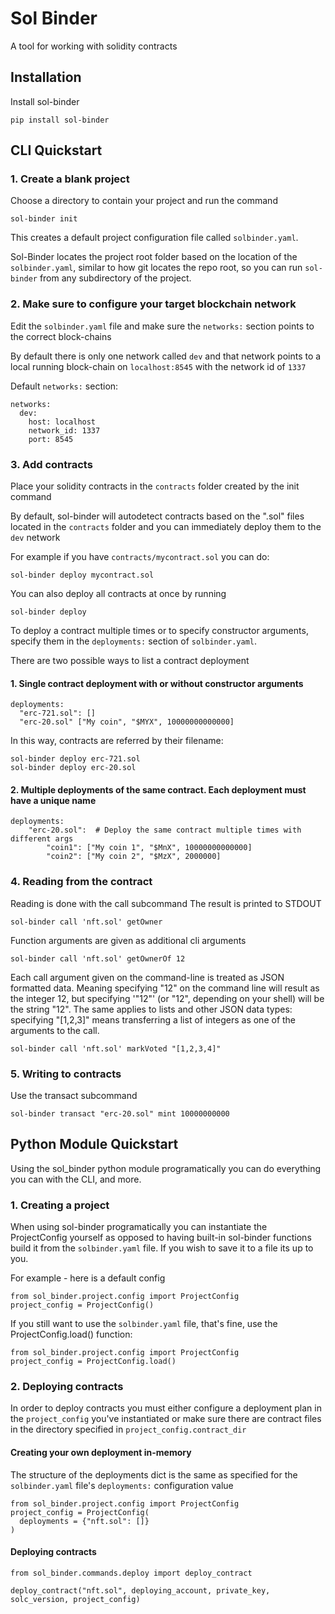 # Sol Binder

A tool for working with solidity contracts

## Installation
Install sol-binder
```
pip install sol-binder
```

## CLI Quickstart
### 1. Create a blank project
Choose a directory to contain your project and run the command
```
sol-binder init
```
This creates a default project configuration file called `solbinder.yaml`.

Sol-Binder locates the project root folder based on the location of the `solbinder.yaml`, similar to how git locates the repo root,
so you can run `sol-binder` from any subdirectory of the project. 

### 2. Make sure to configure your target blockchain network
Edit the `solbinder.yaml` file and make sure the `networks:` section points to the correct block-chains

By default there is only one network called `dev` and that network points to a local running block-chain on `localhost:8545` with the network id of `1337`

Default `networks:` section:
```
networks:
  dev:
    host: localhost
    network_id: 1337
    port: 8545
```


### 3. Add contracts
Place your solidity contracts in the `contracts` folder created by the init command

By default, sol-binder will autodetect contracts based on the ".sol" files located in the `contracts` folder and you can immediately deploy them to the `dev` network

For example if you have `contracts/mycontract.sol` you can do:
```
sol-binder deploy mycontract.sol
```

You can also deploy all contracts at once by running
```
sol-binder deploy
```

To deploy a contract multiple times or to specify constructor arguments, specify them in the `deployments:` section of `solbinder.yaml`.

There are two possible ways to list a contract deployment

#### 1. Single contract deployment with or without constructor arguments
```
deployments:
  "erc-721.sol": []
  "erc-20.sol" ["My coin", "$MYX", 10000000000000]
```

In this way, contracts are referred by their filename:
```
sol-binder deploy erc-721.sol
sol-binder deploy erc-20.sol
```


#### 2. Multiple deployments of the same contract. Each deployment must have a unique name
```
deployments:
    "erc-20.sol":  # Deploy the same contract multiple times with different args
        "coin1": ["My coin 1", "$MnX", 10000000000000]
        "coin2": ["My coin 2", "$MzX", 2000000]
```

### 4. Reading from the contract
Reading is done with the call subcommand
The result is printed to STDOUT
```
sol-binder call 'nft.sol' getOwner
```
Function arguments are given as additional cli arguments
```
sol-binder call 'nft.sol' getOwnerOf 12
```
Each call argument given on the command-line is treated as JSON formatted data. Meaning specifying "12" on the command line will result as the integer 12, but specifying '"12"' (or \"12\", depending on your shell) will be the string "12". The same applies to lists and other JSON data types: specifying "[1,2,3]" means transferring a list of integers as one of the arguments to the call.
```
sol-binder call 'nft.sol' markVoted "[1,2,3,4]"
```

### 5. Writing to contracts
Use the transact subcommand
```
sol-binder transact "erc-20.sol" mint 10000000000
```

## Python Module Quickstart
Using the sol_binder python module programatically you can do everything you can with the CLI, and more.

### 1. Creating a project
When using sol-binder programatically you can instantiate the ProjectConfig yourself as opposed to having built-in sol-binder functions build it from the `solbinder.yaml` file.
If you wish to save it to a file its up to you.

For example - here is a default config
```
from sol_binder.project.config import ProjectConfig
project_config = ProjectConfig()
```

If you still want to use the `solbinder.yaml` file, that's fine, use the ProjectConfig.load() function:
```
from sol_binder.project.config import ProjectConfig
project_config = ProjectConfig.load()
```

### 2. Deploying contracts
In order to deploy contracts you must either configure a deployment plan in the `project_config` you've instantiated or make sure there are contract files in the directory specified in `project_config.contract_dir`

####  Creating your own deployment in-memory
The structure of the deployments dict is the same as specified for the `solbinder.yaml` file's `deployments:` configuration value
```
from sol_binder.project.config import ProjectConfig
project_config = ProjectConfig(
  deployments = {"nft.sol": []}  
)
```

#### Deploying contracts
```
from sol_binder.commands.deploy import deploy_contract

deploy_contract("nft.sol", deploying_account, private_key, solc_version, project_config)
```